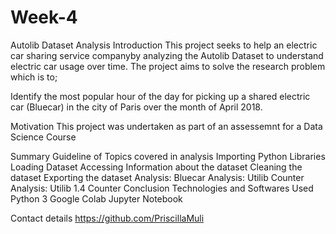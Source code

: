 # Week-4

Autolib Dataset Analysis
Introduction
This project seeks to help an electric car sharing service companyby analyzing the Autolib Dataset to  understand electric car usage over time. The project aims to solve the research problem which is to;

Identify the most popular hour of the day for picking up a shared electric car (Bluecar) in the city of Paris over the month of April 2018.

Motivation
This project was undertaken as part of an assessemnt for a Data Science Course

Summary Guideline of Topics covered in analysis
Importing Python Libraries
Loading Dataset
Accessing Information about the dataset
Cleaning the dataset
Exporting the dataset
Analysis: Bluecar
Analysis: Utilib Counter
Analysis: Utilib 1.4 Counter
Conclusion
Technologies and Softwares Used
Python 3
Google Colab
Jupyter Notebook

Contact details
https://github.com/PriscillaMuli

